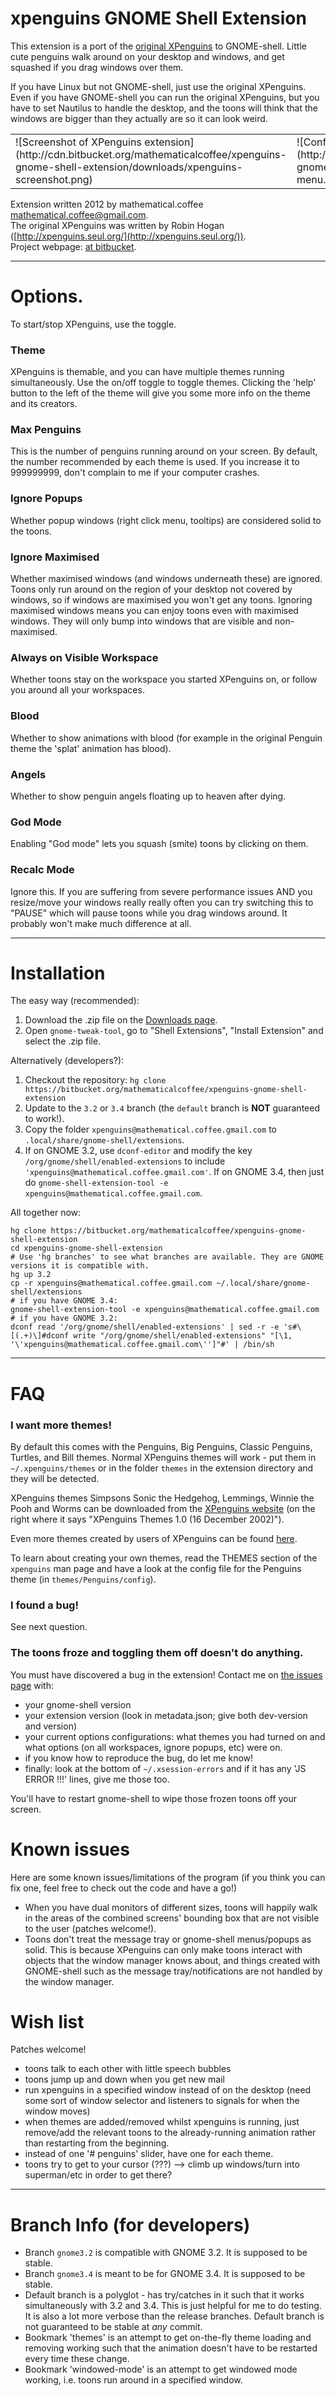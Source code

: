 # xpenguins GNOME Shell Extension

This extension is a port of the [original XPenguins](http://xpenguins.seul.org/) to GNOME-shell. Little cute penguins walk around on your desktop and windows, and get squashed if you drag windows over them.

If you have Linux but not GNOME-shell, just use the original XPenguins.
Even if you have GNOME-shell you can run the original XPenguins, but you have to set Nautilus to handle the desktop, and the toons will think that the windows are bigger than they actually are so it can look weird.

<table><tr>
<td>![Screenshot of XPenguins extension](http://cdn.bitbucket.org/mathematicalcoffee/xpenguins-gnome-shell-extension/downloads/xpenguins-screenshot.png)</td>
<td>![Configure XPenguins](http://cdn.bitbucket.org/mathematicalcoffee/xpenguins-gnome-shell-extension/downloads/xpenguins-menu.png)</td>
</tr></table>

Extension written 2012 by mathematical.coffee [mathematical.coffee@gmail.com](mailto:mathematical.coffee@gmail.com?subject=xpenguins%20question).  
The original XPenguins was written by Robin Hogan ([http://xpenguins.seul.org/](http://xpenguins.seul.org/)).  
Project webpage: [at  bitbucket](https://bitbucket.org/mathematicalcoffee/xpenguins-gnome-shell-extension).

---
# Options.
To start/stop XPenguins, use the toggle.

### Theme
XPenguins is themable, and you can have multiple themes running simultaneously. 
Use the on/off toggle to toggle themes. 
Clicking the 'help' button to the left of the theme will give you some more info on the theme and its creators.
### Max Penguins
This is the number of penguins running around on your screen. 
By default, the number recommended by each theme is used.
If you increase it to 999999999, don't complain to me if your computer crashes.
### Ignore Popups
Whether popup windows (right click menu, tooltips) are considered solid to the toons.
### Ignore Maximised
Whether maximised windows (and windows underneath these) are ignored.
Toons only run around on the region of your desktop not covered by windows, so if windows are maximised you won't get any toons. Ignoring maximised windows means you can enjoy toons even with maximised windows. They will only bump into windows that are visible and non-maximised.
### Always on Visible Workspace
Whether toons stay on the workspace you started XPenguins on, or follow you around all your workspaces.
### Blood
Whether to show animations with blood (for example in the original Penguin theme the 'splat' animation has blood).
### Angels
Whether to show penguin angels floating up to heaven after dying.
### God Mode
Enabling "God mode" lets you squash (smite) toons by clicking on them.
### Recalc Mode
Ignore this. If you are suffering from severe performance issues AND you resize/move your windows really really often you can try switching this to "PAUSE" which will pause toons while you drag windows around. It probably won't make much difference at all.

---

# Installation

The easy way (recommended):

1. Download the .zip file on the [Downloads page](https://bitbucket.org/mathematicalcoffee/xpenguins-gnome-shell-extension/downloads).
2. Open `gnome-tweak-tool`, go to "Shell Extensions", "Install Extension" and select the .zip file.

Alternatively (developers?):

1. Checkout the repository: `hg clone https://bitbucket.org/mathematicalcoffee/xpenguins-gnome-shell-extension`
2. Update to the `3.2` or `3.4` branch (the `default` branch is **NOT** guaranteed to work!).
3. Copy the folder `xpenguins@mathematical.coffee.gmail.com` to `.local/share/gnome-shell/extensions`.
4. If on GNOME 3.2, use `dconf-editor` and modify the key `/org/gnome/shell/enabled-extensions` to include `'xpenguins@mathematical.coffee.gmail.com'`. 
If on GNOME 3.4, then just do `gnome-shell-extension-tool -e xpenguins@mathematical.coffee.gmail.com`.

All together now:

    hg clone https://bitbucket.org/mathematicalcoffee/xpenguins-gnome-shell-extension
    cd xpenguins-gnome-shell-extension
    # Use 'hg branches' to see what branches are available. They are GNOME versions it is compatible with.
    hg up 3.2 
    cp -r xpenguins@mathematical.coffee.gmail.com ~/.local/share/gnome-shell/extensions
    # if you have GNOME 3.4:
    gnome-shell-extension-tool -e xpenguins@mathematical.coffee.gmail.com
    # if you have GNOME 3.2:
    dconf read '/org/gnome/shell/enabled-extensions' | sed -r -e 's#\[(.+)\]#dconf write "/org/gnome/shell/enabled-extensions" "[\1, '\'xpenguins@mathematical.coffee.gmail.com\'']"#' | /bin/sh

---

# FAQ
### I want more themes!
By default this comes with the Penguins, Big Penguins, Classic Penguins, Turtles, and Bill themes.
Normal XPenguins themes will work - put them in `~/.xpenguins/themes` or in the folder `themes` in the extension directory and they will be detected.

XPenguins themes Simpsons Sonic the Hedgehog, Lemmings, Winnie the Pooh and Worms can be downloaded from the [XPenguins website](http://xpenguins.seul.org/) (on the right where it says "XPenguins Themes 1.0 (16 December 2002)").

Even more themes created by users of XPenguins can be found [here](http://xpenguins.seul.org/contrib/).

To learn about creating your own themes, read the THEMES section of the `xpenguins` man page and have a look at the config file for the Penguins theme (in `themes/Penguins/config`).

### I found a bug!
See next question.

### The toons froze and toggling them off doesn't do anything.
You must have discovered a bug in the extension! Contact me on [the issues page](https://bitbucket.org/mathematicalcoffee/xpenguins-gnome-shell-extension/issues/new) with:
* your gnome-shell version
* your extension version (look in metadata.json; give both dev-version and version)
* your current options configurations: what themes you had turned on and what options (on all workspaces, ignore popups, etc) were on.
* if you know how to reproduce the bug, do let me know!
* finally: look at the bottom of `~/.xsession-errors` and if it has any 'JS ERROR !!!' lines, give me those too.

You'll have to restart gnome-shell to wipe those frozen toons off your screen.

# Known issues
Here are some known issues/limitations of the program (if you think you can fix one, feel free to check out the code and have a go!)

* When you have dual monitors of different sizes, toons will happily walk in the areas of the combined screens' bounding box that are not visible to the user (patches welcome!).
* Toons don't treat the message tray or gnome-shell menus/popups as solid. This is because XPenguins can only make toons interact with objects that the window manager knows about, and things created with GNOME-shell such as the message tray/notifications are not handled by the window manager.

# Wish list
Patches welcome!

- toons talk to each other with little speech bubbles
- toons jump up and down when you get new mail
- run xpenguins in a specified window instead of on the desktop (need some sort of window selector and listeners to signals for when the window moves)
- when themes are added/removed whilst xpenguins is running, just remove/add the relevant toons to the already-running animation rather than restarting from the beginning.
- instead of one '# penguins' slider, have one for each theme.
- toons try to get to your cursor (???) --> climb up windows/turn into superman/etc in order to get there?

---

# Branch Info (for developers)

* Branch `gnome3.2` is compatible with GNOME 3.2. It is supposed to be stable.
* Branch `gnome3.4` is meant to be for GNOME 3.4. It is supposed to be stable.
* Default branch is a polyglot - has try/catches in it such that it works simultaneously with 3.2 and 3.4.
  This is just helpful for me to do testing.
  It is also a lot more verbose than the release branches.
  Default branch is not guaranteed to be stable at *any* commit.
* Bookmark 'themes' is an attempt to get on-the-fly theme loading and removing working such that the animation doesn't have to be restarted every time these change.
* Bookmark 'windowed-mode' is an attempt to get windowed mode working, i.e. toons run around in a specified window.
